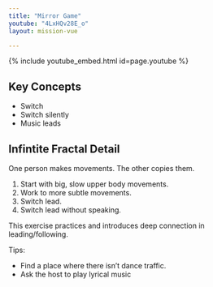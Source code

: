 ```yaml
---
title: "Mirror Game"
youtube: "4LxHQv28E_o"
layout: mission-vue

---
```


{% include youtube_embed.html id=page.youtube %}

## Key Concepts

* Switch
* Switch silently
* Music leads

## Infintite Fractal Detail

One person makes movements. The other copies them. 

1. Start with big, slow upper body movements. 
2. Work to more subtle movements. 
3. Switch lead. 
4. Switch lead without speaking. 

This exercise practices and introduces deep connection in leading/following. 

Tips: 

* Find a place where there isn’t dance traffic. 
* Ask the host to play lyrical music
